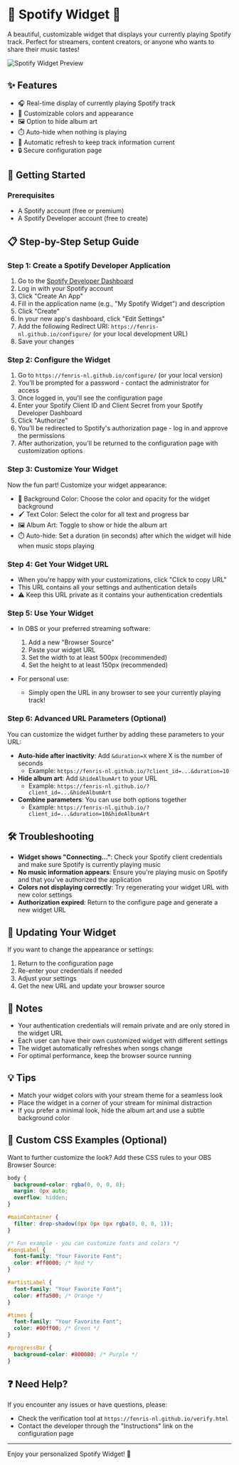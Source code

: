 # 🎵 Spotify Widget 🎵

A beautiful, customizable widget that displays your currently playing Spotify track. Perfect for streamers, content creators, or anyone who wants to share their music tastes!

![Spotify Widget Preview](https://i.imgur.com/YourImageHere.png)

## ✨ Features

- 🎧 Real-time display of currently playing Spotify track
- 🎨 Customizable colors and appearance
- 🖼️ Option to hide album art
- ⏱️ Auto-hide when nothing is playing
- 🔄 Automatic refresh to keep track information current
- 🔒 Secure configuration page

## 🚀 Getting Started

### Prerequisites

- A Spotify account (free or premium)
- A Spotify Developer account (free to create)

## 📋 Step-by-Step Setup Guide

### Step 1: Create a Spotify Developer Application

1. Go to the [Spotify Developer Dashboard](https://developer.spotify.com/dashboard/)
2. Log in with your Spotify account
3. Click "Create An App"
4. Fill in the application name (e.g., "My Spotify Widget") and description
5. Click "Create"
6. In your new app's dashboard, click "Edit Settings"
7. Add the following Redirect URI: `https://fenris-nl.github.io/configure/` (or your local development URL)
8. Save your changes

### Step 2: Configure the Widget

1. Go to `https://fenris-nl.github.io/configure/` (or your local version)
2. You'll be prompted for a password - contact the administrator for access
3. Once logged in, you'll see the configuration page
4. Enter your Spotify Client ID and Client Secret from your Spotify Developer Dashboard
5. Click "Authorize"
6. You'll be redirected to Spotify's authorization page - log in and approve the permissions
7. After authorization, you'll be returned to the configuration page with customization options

### Step 3: Customize Your Widget

Now the fun part! Customize your widget appearance:

- 🎨 Background Color: Choose the color and opacity for the widget background
- 🖌️ Text Color: Select the color for all text and progress bar
- 🖼️ Album Art: Toggle to show or hide the album art
- ⏱️ Auto-hide: Set a duration (in seconds) after which the widget will hide when music stops playing

### Step 4: Get Your Widget URL

- When you're happy with your customizations, click "Click to copy URL"
- This URL contains all your settings and authentication details
- ⚠️ Keep this URL private as it contains your authentication credentials

### Step 5: Use Your Widget

- In OBS or your preferred streaming software:

  1. Add a new "Browser Source"
  2. Paste your widget URL
  3. Set the width to at least 500px (recommended)
  4. Set the height to at least 150px (recommended)

- For personal use:
  - Simply open the URL in any browser to see your currently playing track!

### Step 6: Advanced URL Parameters (Optional)

You can customize the widget further by adding these parameters to your URL:

- **Auto-hide after inactivity**: Add `&duration=X` where X is the number of seconds
  - Example: `https://fenris-nl.github.io/?client_id=...&duration=10`
- **Hide album art**: Add `&hideAlbumArt` to your URL
  - Example: `https://fenris-nl.github.io/?client_id=...&hideAlbumArt`
- **Combine parameters**: You can use both options together
  - Example: `https://fenris-nl.github.io/?client_id=...&duration=10&hideAlbumArt`

## 🛠️ Troubleshooting

- **Widget shows "Connecting..."**: Check your Spotify client credentials and make sure Spotify is currently playing music
- **No music information appears**: Ensure you're playing music on Spotify and that you've authorized the application
- **Colors not displaying correctly**: Try regenerating your widget URL with new color settings
- **Authorization expired**: Return to the configure page and generate a new widget URL

## 🔄 Updating Your Widget

If you want to change the appearance or settings:

1. Return to the configuration page
2. Re-enter your credentials if needed
3. Adjust your settings
4. Get the new URL and update your browser source

## 📝 Notes

- Your authentication credentials will remain private and are only stored in the widget URL
- Each user can have their own customized widget with different settings
- The widget automatically refreshes when songs change
- For optimal performance, keep the browser source running

## 💡 Tips

- Match your widget colors with your stream theme for a seamless look
- Place the widget in a corner of your stream for minimal distraction
- If you prefer a minimal look, hide the album art and use a subtle background color

## 🎨 Custom CSS Examples (Optional)

Want to further customize the look? Add these CSS rules to your OBS Browser Source:

```css
body {
  background-color: rgba(0, 0, 0, 0);
  margin: 0px auto;
  overflow: hidden;
}

#mainContainer {
  filter: drop-shadow(0px 0px 0px rgba(0, 0, 0, 1));
}

/* Fun example - you can customize fonts and colors */
#songLabel {
  font-family: "Your Favorite Font";
  color: #ff0000; /* Red */
}

#artistLabel {
  font-family: "Your Favorite Font";
  color: #ffa500; /* Orange */
}

#times {
  font-family: "Your Favorite Font";
  color: #00ff00; /* Green */
}

#progressBar {
  background-color: #800080; /* Purple */
}
```

## ❓ Need Help?

If you encounter any issues or have questions, please:

- Check the verification tool at `https://fenris-nl.github.io/verify.html`
- Contact the developer through the "Instructions" link on the configuration page

---

Enjoy your personalized Spotify Widget! 🎉
